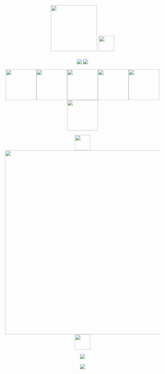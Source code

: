 <h1 align="center"><img src="https://media.discordapp.net/attachments/1108876341874536508/1115694682610073740/image.png" width="150px"> <img src="https://cdn3.emoji.gg/emojis/6136-why.png" width="50px"></h1>
<p align="center"><a href="https://discord.gg/wagner"><img src="https://img.shields.io/badge/discord%20server-white?style=for-the-badge&logo=discord" /></a>
<a href="https://vk.com/neo06lol"><img src="https://img.shields.io/badge/vk%20page-blue?style=for-the-badge&logo=vk" /></a>
</p>
<p align="center"><img src="https://i.gifer.com/origin/8c/8cd3f1898255c045143e1da97fbabf10_w200.gif" width="100px" /><img src="https://i.gifer.com/origin/8c/8cd3f1898255c045143e1da97fbabf10_w200.gif" width="100px" /><img src="https://i.gifer.com/origin/8c/8cd3f1898255c045143e1da97fbabf10_w200.gif" width="100px" /><img src="https://i.gifer.com/origin/8c/8cd3f1898255c045143e1da97fbabf10_w200.gif" width="100px" /><img src="https://i.gifer.com/origin/8c/8cd3f1898255c045143e1da97fbabf10_w200.gif" width="100px" /><img src="https://i.gifer.com/origin/8c/8cd3f1898255c045143e1da97fbabf10_w200.gif" width="100px" /></p>
<p align="center"><img src="https://cdn3.emoji.gg/emojis/9230-stats.png" width="50px">   <img src="https://media.discordapp.net/attachments/1114142143930454019/1115699573919322203/image.png?width=1080&height=79" width="600px">   <img src="https://cdn3.emoji.gg/emojis/9230-stats.png" width="50px"></p>
<p align="center">
  <a href="https://github.com/tripl3s1x">
    <img src="http://github-profile-summary-cards.vercel.app/api/cards/profile-details?username=Tripl3S1x&theme=transparent" />
  </a>
  <br><br>
  <a href="https://github.com/tripl3s1x">
    <img src="https://github-readme-streak-stats.herokuapp.com/?user=Tripl3S1x&hide_border=true&card_width=338&theme=transparent" />
  </a>
</p>
